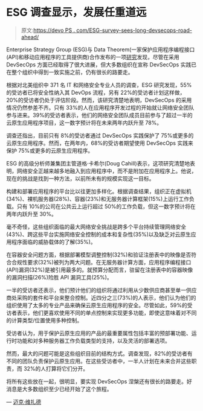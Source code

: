 # ESG 调查显示，发展任重道远

> 原文:[https://devo PS . com/ESG-survey-sees-long-devsecops-road-ahead/](https://devops.com/esg-survey-sees-long-devsecops-road-ahead/)

Enterprise Strategy Group (ESG)与 Data Theorem(一家保护应用程序编程接口(API)和移动应用程序的工具提供商)合作发布的一项[研究](https://www.businesswire.com/news/home/20190926005105/en/Enterprise-Strategy-Group-Study-Finds-Companies-Securing)发现，尽管在采用 DevSecOps 方面已经取得了很大进展，但大多数组织在宣称 DevSecOps 实践已在整个组织中得到一致实施之前，仍有很长的路要走。

根据对北美组织中 371 名 IT 和网络安全专业人员的调查，ESG 研究发现，55%的受访者已将安全性纳入其 DevOps 流程，另有 22%的受访者计划这样做，20%的受访者仍处于评估阶段。然而，该研究清楚地表明，DevSecOps 的采用情况仍然参差不齐。只有 33%的人在应用程序开发过程的开始就让网络安全团队参与进来。39%的受访者表示，他们的网络安全团队成员目前参与了超过一半的云原生应用程序项目，这一数字预计将在未来两年内跃升至 78%。

调查还指出，目前只有 8%的受访者通过 DevSecOps 实践保护了 75%或更多的云原生应用程序。然而，在两年内，68%的受访者期望使用 DevSecOps 实践来保护 75%或更多的云原生应用程序。

ESG 的高级分析师兼集团主管道格·卡希尔(Doug Cahill)表示，这项研究清楚地表明，网络安全正越来越多地融入到应用程序中，而不是附加在应用程序上。他说，现在的挑战是找到一种方法，以前所未有的规模实现这一目标。

构建和部署应用程序的平台比以往更加多样化。根据调查结果，组织正在虚拟机(34%)、裸机服务器(28%)、容器(23%)和无服务器计算框架(15%)上运行工作负载。只有 10%的公司在公共云上运行超过 50%的工作负载，但这一数字预计将在两年内跃升至 30%。

毫不奇怪，这些组织面临的最大网络安全挑战是跨多个平台持续管理网络安全(43%)、跨这些平台实施网络安全控制的成本和复杂性(35%)以及缺乏对云原生应用程序面临的威胁载体的了解(35%)。

在容器安全问题方面，根据部署模型调整控制(32%)和验证注册表中的映像是否符合合规性要求(32%)被列为两大问题。在无服务器计算方面，应用程序编程接口(API)漏洞(32%)是被引用最多的。就预算分配而言，驻留在注册表中的容器映像的漏洞扫描(26%)险胜 API 漏洞工具(25%)。

一半的受访者还表示，他们预计他们的组织将通过利用从少数供应商甚至单一供应商处采购的套件和平台来整合控制。近四分之三(73%)的人表示，他们认为他们的组织使用了太多的专业产品来确保云原生应用程序的安全。尽管如此，59%的受访者表示，他们更喜欢使用不同的单点控制来实现更多功能，即使这意味着对不同的计算类型/位置使用多种控制。

受访者认为，用于保护云原生应用的产品的最重要属性包括丰富的预部署功能、运行时功能和对多种服务器工作负载类型的支持，以及灵活的部署选项。

然而，最大的问题可能是这些组织目前的结构方式。调查发现，82%的受访者有不同的团队负责保护云原生应用。在这些受访者中，一半人计划在未来合并这些职责，而 32%的人打算将它们分开。

将所有这些放在一起，很明显，要实现 DevSecOps 涅槃还有很长的路要走。好消息是大多数组织至少已经开始了这个旅程。

— [迈克·维扎德](https://devops.com/author/mike-vizard/)